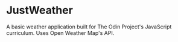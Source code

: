 # JustWeather

A basic weather application built for The Odin Project's JavaScript curriculum. Uses Open Weather Map's API.

